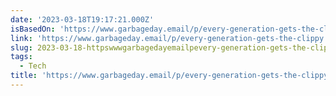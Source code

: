 ```yaml
---
date: '2023-03-18T19:17:21.000Z'
isBasedOn: 'https://www.garbageday.email/p/every-generation-gets-the-clippy'
link: 'https://www.garbageday.email/p/every-generation-gets-the-clippy'
slug: 2023-03-18-httpswwwgarbagedayemailpevery-generation-gets-the-clippy
tags:
  - Tech
title: 'https://www.garbageday.email/p/every-generation-gets-the-clippy'
---
```


